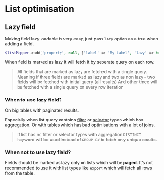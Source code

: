 # List optimisation

## Lazy field

Making field lazy loadable is very easy, just pass `lazy` option as a true when adding a field.

```php
$listMapper->add('property', null, ['label' => 'My Label', 'lazy' => true]);
```

When field is marked as lazy it will fetch it by seperate query on each row.

> All fields that are marked as lazy are fetched with a single query.
> Meaning if three fields are marked as lazy and two as non lazy - two fields will be fetched with initial query (all results)
> And other three will be fetched with a single query on every row iteration

### When to use lazy field?

On big tables with paginated results.

Especially when list query contains [filter](types/filter.md) or [selector](types/selector.md) types which has aggregation.
Or with tables which has bad optimisations with a lot of joins.

> If list has no filter or selector types with aggregation `DISTINCT` keyword will be used instead of `GROUP BY` to fetch only unique results. 

### When not to use lazy field?

Fields should be marked as lazy only on lists which will be **paged**. 
It's not recommended to use it with list types like `export` which will fetch all rows from the table.


